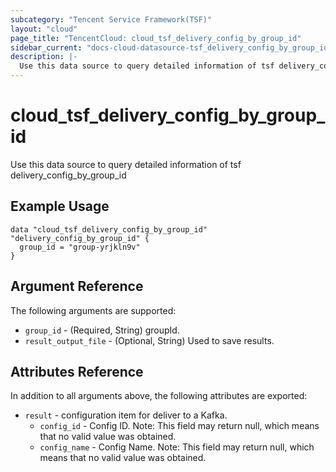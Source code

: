```yaml
---
subcategory: "Tencent Service Framework(TSF)"
layout: "cloud"
page_title: "TencentCloud: cloud_tsf_delivery_config_by_group_id"
sidebar_current: "docs-cloud-datasource-tsf_delivery_config_by_group_id"
description: |-
  Use this data source to query detailed information of tsf delivery_config_by_group_id
---
```


# cloud_tsf_delivery_config_by_group_id

Use this data source to query detailed information of tsf delivery_config_by_group_id

## Example Usage

```hcl
data "cloud_tsf_delivery_config_by_group_id" "delivery_config_by_group_id" {
  group_id = "group-yrjkln9v"
}
```

## Argument Reference

The following arguments are supported:

* `group_id` - (Required, String) groupId.
* `result_output_file` - (Optional, String) Used to save results.

## Attributes Reference

In addition to all arguments above, the following attributes are exported:

* `result` - configuration item for deliver to a Kafka.
  * `config_id` - Config ID. Note: This field may return null, which means that no valid value was obtained.
  * `config_name` - Config Name. Note: This field may return null, which means that no valid value was obtained.


